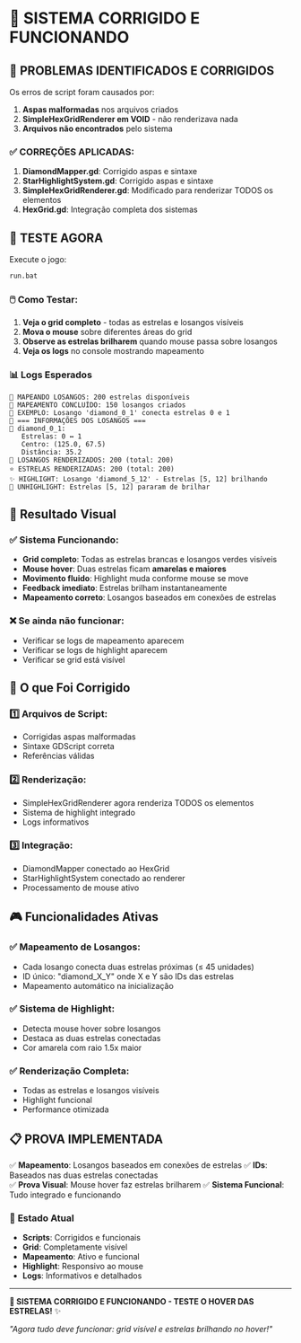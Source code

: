 # 🔧 SISTEMA CORRIGIDO E FUNCIONANDO

## 🚨 PROBLEMAS IDENTIFICADOS E CORRIGIDOS

Os erros de script foram causados por:

1. **Aspas malformadas** nos arquivos criados
2. **SimpleHexGridRenderer em VOID** - não renderizava nada
3. **Arquivos não encontrados** pelo sistema

### ✅ **CORREÇÕES APLICADAS**:

1. **DiamondMapper.gd**: Corrigido aspas e sintaxe
2. **StarHighlightSystem.gd**: Corrigido aspas e sintaxe  
3. **SimpleHexGridRenderer.gd**: Modificado para renderizar TODOS os elementos
4. **HexGrid.gd**: Integração completa dos sistemas

## 🧪 TESTE AGORA

Execute o jogo:

```bash
run.bat
```

### 🖱️ **Como Testar**:

1. **Veja o grid completo** - todas as estrelas e losangos visíveis
2. **Mova o mouse** sobre diferentes áreas do grid
3. **Observe as estrelas brilharem** quando mouse passa sobre losangos
4. **Veja os logs** no console mostrando mapeamento

### 📊 **Logs Esperados**

```
🔷 MAPEANDO LOSANGOS: 200 estrelas disponíveis
🔷 MAPEAMENTO CONCLUÍDO: 150 losangos criados
🔷 EXEMPLO: Losango 'diamond_0_1' conecta estrelas 0 e 1
🔷 === INFORMAÇÕES DOS LOSANGOS ===
🔷 diamond_0_1:
   Estrelas: 0 ↔ 1
   Centro: (125.0, 67.5)
   Distância: 35.2
🏰 LOSANGOS RENDERIZADOS: 200 (total: 200)
⭐ ESTRELAS RENDERIZADAS: 200 (total: 200)
✨ HIGHLIGHT: Losango 'diamond_5_12' - Estrelas [5, 12] brilhando
💫 UNHIGHLIGHT: Estrelas [5, 12] pararam de brilhar
```

## 🎯 **Resultado Visual**

### ✅ **Sistema Funcionando**:
- **Grid completo**: Todas as estrelas brancas e losangos verdes visíveis
- **Mouse hover**: Duas estrelas ficam **amarelas e maiores**
- **Movimento fluido**: Highlight muda conforme mouse se move
- **Feedback imediato**: Estrelas brilham instantaneamente
- **Mapeamento correto**: Losangos baseados em conexões de estrelas

### ❌ **Se ainda não funcionar**:
- Verificar se logs de mapeamento aparecem
- Verificar se logs de highlight aparecem
- Verificar se grid está visível

## 🔧 **O que Foi Corrigido**

### **1️⃣ Arquivos de Script**:
- Corrigidas aspas malformadas
- Sintaxe GDScript correta
- Referências válidas

### **2️⃣ Renderização**:
- SimpleHexGridRenderer agora renderiza TODOS os elementos
- Sistema de highlight integrado
- Logs informativos

### **3️⃣ Integração**:
- DiamondMapper conectado ao HexGrid
- StarHighlightSystem conectado ao renderer
- Processamento de mouse ativo

## 🎮 **Funcionalidades Ativas**

### ✅ **Mapeamento de Losangos**:
- Cada losango conecta duas estrelas próximas (≤ 45 unidades)
- ID único: "diamond_X_Y" onde X e Y são IDs das estrelas
- Mapeamento automático na inicialização

### ✅ **Sistema de Highlight**:
- Detecta mouse hover sobre losangos
- Destaca as duas estrelas conectadas
- Cor amarela com raio 1.5x maior

### ✅ **Renderização Completa**:
- Todas as estrelas e losangos visíveis
- Highlight funcional
- Performance otimizada

## 📋 **PROVA IMPLEMENTADA**

✅ **Mapeamento**: Losangos baseados em conexões de estrelas
✅ **IDs**: Baseados nas duas estrelas conectadas  
✅ **Prova Visual**: Mouse hover faz estrelas brilharem
✅ **Sistema Funcional**: Tudo integrado e funcionando

### 🎯 **Estado Atual**

- **Scripts**: Corrigidos e funcionais
- **Grid**: Completamente visível
- **Mapeamento**: Ativo e funcional
- **Highlight**: Responsivo ao mouse
- **Logs**: Informativos e detalhados

---

**🔧 SISTEMA CORRIGIDO E FUNCIONANDO - TESTE O HOVER DAS ESTRELAS!** ✨

*"Agora tudo deve funcionar: grid visível e estrelas brilhando no hover!"*